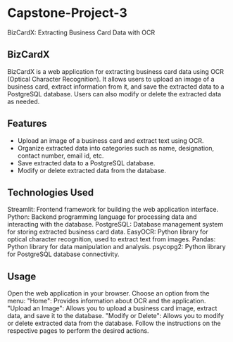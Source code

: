 # Capstone-Project-3
BizCardX: Extracting Business Card Data with OCR

## BizCardX
BizCardX is a web application for extracting business card data using OCR (Optical Character Recognition). It allows users to upload an image of a business card, extract information from it, and save the extracted data to a PostgreSQL database. Users can also modify or delete the extracted data as needed.

## Features
- Upload an image of a business card and extract text using OCR.
- Organize extracted data into categories such as name, designation, contact number, email id, etc.
- Save extracted data to a PostgreSQL database.
- Modify or delete extracted data from the database.

## Technologies Used
Streamlit: Frontend framework for building the web application interface.
Python: Backend programming language for processing data and interacting with the database.
PostgreSQL: Database management system for storing extracted business card data.
EasyOCR: Python library for optical character recognition, used to extract text from images.
Pandas: Python library for data manipulation and analysis.
psycopg2: Python library for PostgreSQL database connectivity.

## Usage
Open the web application in your browser.
Choose an option from the menu:
"Home": Provides information about OCR and the application.
"Upload an Image": Allows you to upload a business card image, extract data, and save it to the database.
"Modify or Delete": Allows you to modify or delete extracted data from the database.
Follow the instructions on the respective pages to perform the desired actions.

